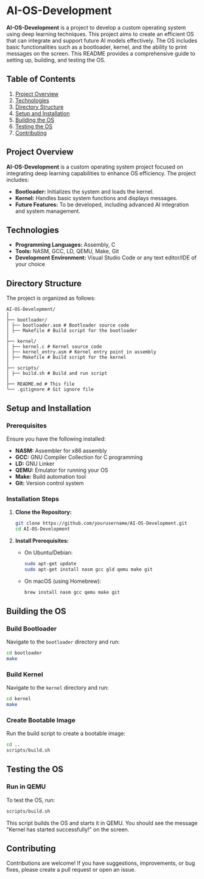 # AI-OS-Development

**AI-OS-Development** is a project to develop a custom operating system using deep learning techniques. This project aims to create an efficient OS that can integrate and support future AI models effectively. The OS includes basic functionalities such as a bootloader, kernel, and the ability to print messages on the screen. This README provides a comprehensive guide to setting up, building, and testing the OS.

## Table of Contents

1. [Project Overview](#project-overview)
2. [Technologies](#technologies)
3. [Directory Structure](#directory-structure)
4. [Setup and Installation](#setup-and-installation)
5. [Building the OS](#building-the-os)
6. [Testing the OS](#testing-the-os)
7. [Contributing](#contributing)

## Project Overview

**AI-OS-Development** is a custom operating system project focused on integrating deep learning capabilities to enhance OS efficiency. The project includes:

- **Bootloader:** Initializes the system and loads the kernel.
- **Kernel:** Handles basic system functions and displays messages.
- **Future Features:** To be developed, including advanced AI integration and system management.

## Technologies

- **Programming Languages:** Assembly, C
- **Tools:** NASM, GCC, LD, QEMU, Make, Git
- **Development Environment:** Visual Studio Code or any text editor/IDE of your choice

## Directory Structure

The project is organized as follows:
```
AI-OS-Development/
│
├── bootloader/
│ ├── bootloader.asm # Bootloader source code
│ ├── Makefile # Build script for the bootloader
│
├── kernel/
│ ├── kernel.c # Kernel source code
│ ├── kernel_entry.asm # Kernel entry point in assembly
│ ├── Makefile # Build script for the kernel
│
├── scripts/
│ ├── build.sh # Build and run script
│
├── README.md # This file
└── .gitignore # Git ignore file
```


## Setup and Installation

### Prerequisites

Ensure you have the following installed:

- **NASM:** Assembler for x86 assembly
- **GCC:** GNU Compiler Collection for C programming
- **LD:** GNU Linker
- **QEMU:** Emulator for running your OS
- **Make:** Build automation tool
- **Git:** Version control system

### Installation Steps

1. **Clone the Repository:**

    ```sh
    git clone https://github.com/yourusername/AI-OS-Development.git
    cd AI-OS-Development
    ```

2. **Install Prerequisites:**
   
    - On Ubuntu/Debian:

        ```sh
        sudo apt-get update
        sudo apt-get install nasm gcc gld qemu make git
        ```

    - On macOS (using Homebrew):

        ```sh
        brew install nasm gcc qemu make git
        ```

## Building the OS

### Build Bootloader

Navigate to the `bootloader` directory and run:

```sh
cd bootloader
make
```

### Build Kernel
Navigate to the `kernel` directory and run:

```sh
cd kernel
make
```

### Create Bootable Image
Run the build script to create a bootable image:

```sh
cd ..
scripts/build.sh
```

## Testing the OS
### Run in QEMU
To test the OS, run:

```sh
scripts/build.sh
```

This script builds the OS and starts it in QEMU. You should see the message "Kernel has started successfully!" on the screen.

## Contributing

Contributions are welcome! If you have suggestions, improvements, or bug fixes, please create a pull request or open an issue.